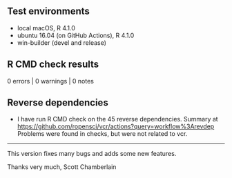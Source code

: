 ## Test environments

* local macOS, R 4.1.0
* ubuntu 16.04 (on GitHub Actions), R 4.1.0
* win-builder (devel and release)

## R CMD check results

0 errors | 0 warnings | 0 notes

## Reverse dependencies

* I have run R CMD check on the 45 reverse dependencies. Summary at https://github.com/ropensci/vcr/actions?query=workflow%3Arevdep Problems were found in checks, but were not related to vcr.

--------

This version fixes many bugs and adds some new features.

Thanks very much,
Scott Chamberlain
